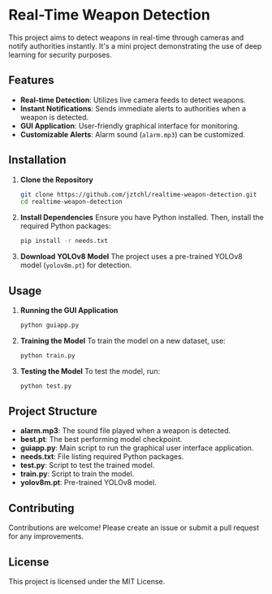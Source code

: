 # Real-Time Weapon Detection

This project aims to detect weapons in real-time through cameras and notify authorities instantly. It's a mini project demonstrating the use of deep learning for security purposes.

## Features

- **Real-time Detection**: Utilizes live camera feeds to detect weapons.
- **Instant Notifications**: Sends immediate alerts to authorities when a weapon is detected.
- **GUI Application**: User-friendly graphical interface for monitoring.
- **Customizable Alerts**: Alarm sound (`alarm.mp3`) can be customized.

## Installation

1. **Clone the Repository**
   ```bash
   git clone https://github.com/jztchl/realtime-weapon-detection.git
   cd realtime-weapon-detection
   ```

2. **Install Dependencies**
   Ensure you have Python installed. Then, install the required Python packages:
   ```bash
   pip install -r needs.txt
   ```

3. **Download YOLOv8 Model**
   The project uses a pre-trained YOLOv8 model (`yolov8m.pt`) for detection.

## Usage

1. **Running the GUI Application**
   ```bash
   python guiapp.py
   ```

2. **Training the Model**
   To train the model on a new dataset, use:
   ```bash
   python train.py
   ```

3. **Testing the Model**
   To test the model, run:
   ```bash
   python test.py
   ```

## Project Structure

- **alarm.mp3**: The sound file played when a weapon is detected.
- **best.pt**: The best performing model checkpoint.
- **guiapp.py**: Main script to run the graphical user interface application.
- **needs.txt**: File listing required Python packages.
- **test.py**: Script to test the trained model.
- **train.py**: Script to train the model.
- **yolov8m.pt**: Pre-trained YOLOv8 model.

## Contributing

Contributions are welcome! Please create an issue or submit a pull request for any improvements.

## License

This project is licensed under the MIT License.
```
